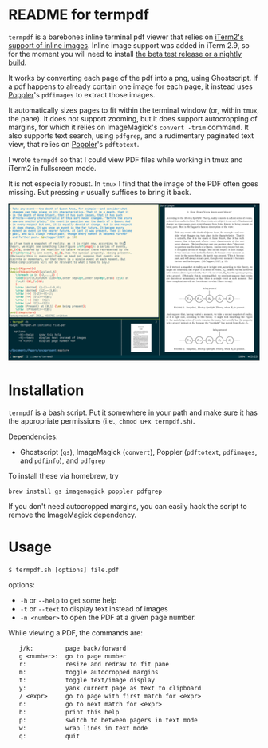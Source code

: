 # README for termpdf

`termpdf` is a barebones inline terminal pdf viewer that relies on [iTerm2's
support of inline images][]. Inline image support was added in iTerm 2.9,
so for the moment you will need to install [the beta test release or a nightly
build](https://iterm2.com/downloads.html).

It works by converting each page of the pdf into a png, using Ghostscript.
If a pdf happens to already contain one image for each page, it
instead uses [Poppler][]'s `pdfimages` to extract those images.

It automatically sizes pages to fit within the terminal window (or, within
`tmux`, the pane).
It does not support zooming, but it does support autocropping of margins,
for which it relies on ImageMagick's `convert -trim` command.
It also supports text search, using `pdfgrep`, and a rudimentary paginated
text view, that relies on [Poppler][]'s `pdftotext`.

I wrote `termpdf` so that I could view PDF files while working
in tmux and iTerm2 in fullscreen mode.

It is not especially robust. In `tmux` I find that the image of the PDF often
goes missing. But pressing `r` usually suffices to bring it back.

![screenshot](termpdf_screenshot.png)

# Installation

`termpdf` is a bash script. Put it somewhere in your path and make sure it has
the appropriate permissions (i.e., `chmod u+x termpdf.sh`).

Dependencies: 

-   Ghostscript (`gs`), ImageMagick (`convert`), Poppler
(`pdftotext`, `pdfimages`, and `pdfinfo`), and `pdfgrep`

To install these via homebrew, try

```
brew install gs imagemagick poppler pdfgrep
```

If you don't need autocropped margins, you can easily hack the script
to remove the ImageMagick dependency. 


# Usage


`$ termpdf.sh [options] file.pdf`

options: 

-   `-h` or `--help` to get some help
-   `-t` or `--text` to display text instead of images
-   `-n <number>` to open the PDF at a given page number.

While viewing a PDF, the commands are:

~~~
   j/k:         page back/forward
   g <number>:  go to page number
   r:           resize and redraw to fit pane
   m:           toggle autocropped margins
   t:           toggle text/image display
   y:           yank current page as text to clipboard
   / <expr>     go to page with first match for <expr>
   n:           go to next match for <expr>
   h:           print this help
   p:           switch to between pagers in text mode
   w:           wrap lines in text mode
   q:           quit
~~~



  [iTerm2's support of inline images]: https://iterm2.com/images.html
  [Poppler]: http://poppler.freedesktop.org/
